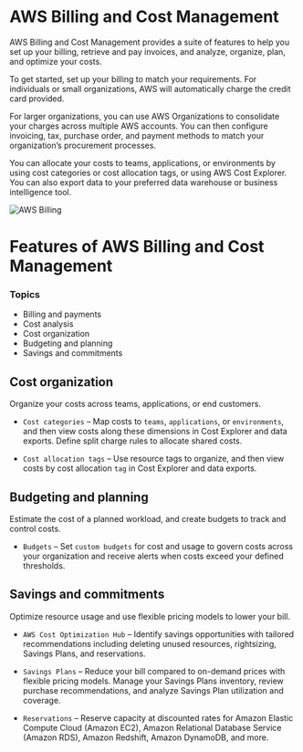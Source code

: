 # AWS Billing and Cost Management

AWS Billing and Cost Management provides a suite of features to help you set up your billing, retrieve and pay invoices, and analyze, organize, plan, and optimize your costs.

To get started, set up your billing to match your requirements. For individuals or small organizations, AWS will automatically charge the credit card provided.

For larger organizations, you can use AWS Organizations to consolidate your charges across multiple AWS accounts. You can then configure invoicing, tax, purchase order, and payment methods to match your organization’s procurement processes.

You can allocate your costs to teams, applications, or environments by using cost categories or cost allocation tags, or using AWS Cost Explorer. You can also export data to your preferred data warehouse or business intelligence tool.

![AWS Billing](assets/image.png)

# Features of AWS Billing and Cost Management

### Topics
- Billing and payments
- Cost analysis
- Cost organization
- Budgeting and planning
- Savings and commitments

## Cost organization

Organize your costs across teams, applications, or end customers.

- `Cost categories` – Map costs to `teams`, `applications`, or `environments`, and then view costs along these dimensions in Cost Explorer and data exports. Define split charge rules to allocate shared costs.

- `Cost allocation tags` – Use resource tags to organize, and then view costs by cost allocation `tag` in Cost Explorer and data exports.

## Budgeting and planning
Estimate the cost of a planned workload, and create budgets to track and control costs.

- `Budgets` – Set `custom budgets` for cost and usage to govern costs across your organization and receive alerts when costs exceed your defined thresholds.

## Savings and commitments

Optimize resource usage and use flexible pricing models to lower your bill.

- `AWS Cost Optimization Hub` – Identify savings opportunities with tailored recommendations including deleting unused resources, rightsizing, Savings Plans, and reservations.

- `Savings Plans` – Reduce your bill compared to on-demand prices with flexible pricing models. Manage your Savings Plans inventory, review purchase recommendations, and analyze Savings Plan utilization and coverage.

- `Reservations` – Reserve capacity at discounted rates for Amazon Elastic Compute Cloud (Amazon EC2), Amazon Relational Database Service (Amazon RDS), Amazon Redshift, Amazon DynamoDB, and more.